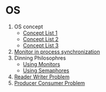 

# OS

1. OS concept 
   * [Concept List 1](https://www.geeksforgeeks.org/last-minute-notes-operating-systems/)
   * [Concept List 2](https://www.geeksforgeeks.org/commonly-asked-operating-systems-interview-questions/)
   * [Concept List 3](https://www.interviewbit.com/operating-system-interview-questions/)
2. [Monitor in process synchronization](https://www.geeksforgeeks.org/monitors-in-process-synchronization/)
3. Dinning Philosophres
    * [Using Monitors](https://www.geeksforgeeks.org/dining-philosophers-solution-using-monitors/)
    * [Using Semaphores](https://www.geeksforgeeks.org/dining-philosopher-problem-using-semaphores/)
4. [Reader Writer Problem](https://www.geeksforgeeks.org/readers-writers-problem-set-1-introduction-and-readers-preference-solution/)
5. [Producer Consumer Problem](https://www.geeksforgeeks.org/producer-consumer-problem-using-semaphores-set-1/)
